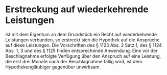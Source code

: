 # Erstreckung auf wiederkehrende Leistungen

Ist mit dem Eigentum an dem Grundstück ein Recht auf wiederkehrende Leistungen verbunden, so erstreckt sich die Hypothek auf die Ansprüche auf diese Leistungen. Die Vorschriften des § 1123 Abs. 2 Satz 1, des § 1124 Abs. 1, 3 und des § 1125 finden entsprechende Anwendung. Eine vor der Beschlagnahme erfolgte Verfügung über den Anspruch auf eine Leistung, die erst drei Monate nach der Beschlagnahme fällig wird, ist dem Hypothekengläubiger gegenüber unwirksam.